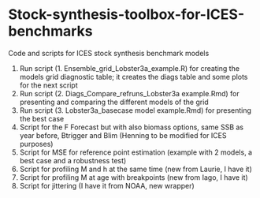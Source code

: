 # Stock-synthesis-toolbox-for-ICES-benchmarks
Code and scripts for ICES stock synthesis benchmark models

1.	Run script (1. Ensemble_grid_Lobster3a_example.R) for creating the models grid diagnostic table; it creates the diags table and some plots for the next script
2.	Run script (2. Diags_Compare_refruns_Lobster3a example.Rmd) for presenting and comparing the different models of the grid 
3.	Run script (3. Lobster3a_basecase model example.Rmd) for presenting the best case 
4.	Script for the F Forecast but with also biomass options, same SSB as year before, Btrigger and Blim (Henning to be modified for ICES purposes)
5.	Script for MSE for reference point estimation (example with 2 models, a best case and a robustness test)
6.	Script for profiling M and h at the same time (new from Laurie, I have it)
7.	Script for profiling M at age with breakpoints (new from Iago, I have it)
8.	Script for jittering (I have it from NOAA, new wrapper)

